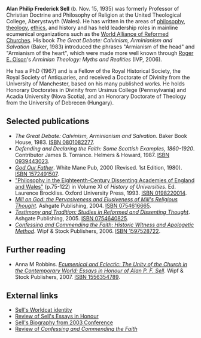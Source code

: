 **Alan Philip Frederick Sell** (b. Nov. 15, 1935) was formerly
Professor of Christian Doctrine and Philosophy of Religion at the
United Theological College, Aberystwyth (Wales). He has written in
the areas of [philosophy](Philosophy "Philosophy"),
[theology](Theology "Theology"), [ethics](Ethics "Ethics"), and
history and has held leadership roles in mainline ecumenical
organizations such as the
[World Alliance of Reformed Churches](index.php?title=World_Alliance_of_Reformed_Churches&action=edit&redlink=1 "World Alliance of Reformed Churches (page does not exist)").
His book *The Great Debate: Calvinism, Arminianism and Salvation*
(Baker, 1983) introduced the phrases "Armianism of the head" and
"Armianism of the heart", which were made more well known through
[Roger E. Olson](Roger_E._Olson "Roger E. Olson")'s
*Arminian Theology: Myths and Realities* (IVP, 2006).

He has a PhD (1967) and is a Fellow of the Royal Historical
Society, the Royal Society of Antiquaries, and received a Doctorate
of Divinity from the University of Manchester, based on his many
published works. He holds Honorary Doctorates in Divinity from
Ursinus College (Pennsylvania) and Acadia University (Nova Scotia),
and an Honorary Doctorate of Theology from the University of
Debrecen (Hungary).


## Selected publications

-   *The Great Debate: Calvinism, Arminianism and Salvation*. Baker
    Book House, 1983.
    [ISBN 0801082277](http://www.theopedia.com/Special:BookSources/0801082277).
-   *Defending and Declaring the Faith: Some Scottish Examples, 1860-1920*.
    Contributor James B. Torrance. Helmers & Howard, 1987.
    [ISBN 0939443023](http://www.theopedia.com/Special:BookSources/0939443023).
-   [*God Our Father*](http://books.google.com/books?id=dMQGAAAACAAJ).
    White Mane Pub, 2000 (Revised. 1st Edition, 1980).
    [ISBN 1572491507](http://www.theopedia.com/Special:BookSources/1572491507).
-   ["Philosophy in the Eighteenth-Century Dissenting Academies of England and Wales"](http://books.google.com/books?id=4q6ZU1FFhkkC&pg=PA75&dq=%22Alan+P.+F.+Sell%22&ei=p20hSp6pJ5DakATp4aX3CA)
    (p.75-122) in Volume XI of *History of Universities*. Ed. Laurence
    Brockliss. Oxford University Press, 1993.
    [ISBN 0198220014](http://www.theopedia.com/Special:BookSources/0198220014).
-   [*Mill on God: the Pervasiveness and Elusiveness of Mill's Religious Thought*](http://books.google.com/books?id=mnxRjpHY9nkC).
    Ashgate Publishing, 2004.
    [ISBN 0754616665](http://www.theopedia.com/Special:BookSources/0754616665).
-   [*Testimony and Tradition: Studies in Reformed and Dissenting Thought*](http://books.google.com/books?id=g_zy8nHrsYkC).
    Ashgate Publishing, 2005.
    [ISBN 0754640825](http://www.theopedia.com/Special:BookSources/0754640825).
-   [*Confessing and Commending the Faith: Historic Witness and Apologetic Method*](http://books.google.com/books?id=7qDDAAAACAAJ).
    Wipf & Stock Publishers, 2006.
    [ISBN 1597528722](http://www.theopedia.com/Special:BookSources/1597528722).

## Further reading

-   Anna M Robbins.
    [*Ecumenical and Eclectic: The Unity of the Church in the Contemporary World: Essays in Honour of Alan P. F. Sell*](http://wipfandstock.com/store/Ecumenical_and_Eclectic_The_Unity_of_the_Church_in_the_Contemporary_World_Essays_in_Honor_of_Alan_P_F_Sell).
    Wipf & Stock Publishers, 2007.
    [ISBN 1556354789](http://www.theopedia.com/Special:BookSources/1556354789).

## External links

-   [Sell's Worldcat identity](http://www.worldcat.org/identities/lccn-n82-277446)
-   [Review of Sell's Essays in Honour](http://www.articlearchives.com/society-social-assistance-lifestyle/religion-spirituality/1526403-1.html)
-   [Sell's Biography from 2003 Conference](http://www.stfx.ca/pinstitutes/ptct/sell.html)
-   [Review of *Confessing and Commending the Faith*](http://www.arsdisputandi.org/index.html?http://www.arsdisputandi.org/publish/articles/000137/index.html)



